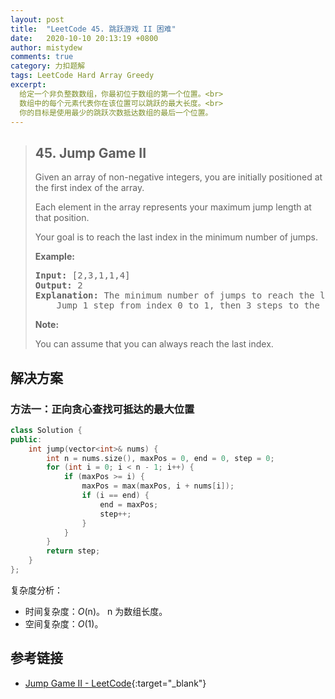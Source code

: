 ```yaml
---
layout: post
title:  "LeetCode 45. 跳跃游戏 II 困难"
date:   2020-10-10 20:13:19 +0800
author: mistydew
comments: true
category: 力扣题解
tags: LeetCode Hard Array Greedy
excerpt:
  给定一个非负整数数组，你最初位于数组的第一个位置。<br>
  数组中的每个元素代表你在该位置可以跳跃的最大长度。<br>
  你的目标是使用最少的跳跃次数抵达数组的最后一个位置。
---
```

> ## 45. Jump Game II
> 
> Given an array of non-negative integers, you are initially positioned at the
> first index of the array.
> 
> Each element in the array represents your maximum jump length at that
> position.
> 
> Your goal is to reach the last index in the minimum number of jumps.
> 
> **Example:**
> 
> <pre>
> <strong>Input:</strong> [2,3,1,1,4]
> <strong>Output:</strong> 2
> <strong>Explanation:</strong> The minimum number of jumps to reach the last index is 2.
>     Jump 1 step from index 0 to 1, then 3 steps to the last index.
> </pre>
> 
> **Note:**
> 
> You can assume that you can always reach the last index.

## 解决方案

### 方法一：正向贪心查找可抵达的最大位置

```cpp
class Solution {
public:
    int jump(vector<int>& nums) {
        int n = nums.size(), maxPos = 0, end = 0, step = 0;
        for (int i = 0; i < n - 1; i++) {
            if (maxPos >= i) {
                maxPos = max(maxPos, i + nums[i]);
                if (i == end) {
                    end = maxPos;
                    step++;
                }
            }
        }
        return step;
    }
};
```

复杂度分析：
* 时间复杂度：*O*(n)。
  n 为数组长度。
* 空间复杂度：*O*(1)。

## 参考链接

* [Jump Game II - LeetCode](https://leetcode.com/problems/jump-game-ii/){:target="_blank"}
